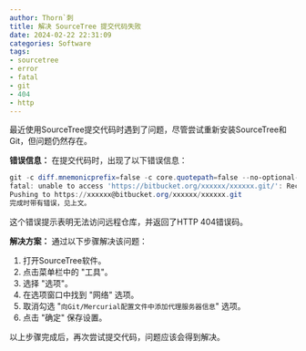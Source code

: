 ```yaml
---
author: Thorn`刺
title: 解决 SourceTree 提交代码失败
date: 2024-02-22 22:31:09
categories: Software
tags:
- sourcetree
- error
- fatal
- git
- 404
- http
---
```


最近使用SourceTree提交代码时遇到了问题，尽管尝试重新安装SourceTree和Git，但问题仍然存在。

**错误信息：**
在提交代码时，出现了以下错误信息：

```powershell
git -c diff.mnemonicprefix=false -c core.quotepath=false --no-optional-locks push -v --tags origin DEV:DEV
fatal: unable to access 'https://bitbucket.org/xxxxxx/xxxxxx.git/': Received HTTP code 404 from proxy after CONNECT
Pushing to https://xxxxxx@bitbucket.org/xxxxxx/xxxxxx.git
完成时带有错误，见上文。
```

这个错误提示表明无法访问远程仓库，并返回了HTTP 404错误码。

**解决方案：**
通过以下步骤解决该问题：

1. 打开SourceTree软件。
2. 点击菜单栏中的 "工具"。
3. 选择 "选项"。
4. 在选项窗口中找到 "网络" 选项。
5. 取消勾选 "`向Git/Mercurial配置文件中添加代理服务器信息`" 选项。
6. 点击 "确定" 保存设置。

以上步骤完成后，再次尝试提交代码，问题应该会得到解决。